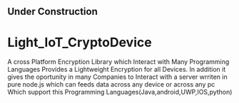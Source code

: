 <h2>Under Construction</h2>

# Light_IoT_CryptoDevice
<p>A cross Platform Encryption Library which Interact with Many Programming Languages Provides a Lightweight Encryption for all Devices. In addition it gives the oportunity in many Companies to Interact with a server wrriten in pure node.js which can  feeds data across  any device or across any pc Which support this Programming Languages(Java,android,UWP,IOS,python)</p>
